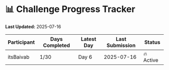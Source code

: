 # 📊 Challenge Progress Tracker

**Last Updated:** 2025-07-16

| Participant | Days Completed | Latest Day | Last Submission | Status |
|-------------|----------------|------------|-----------------|--------|
| itsBaivab | 1/30 | Day 6 | 2025-07-16 | 🔥 Active |
